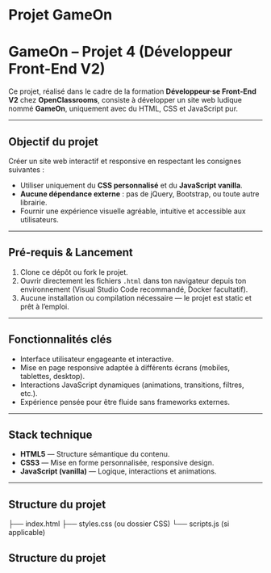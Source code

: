 # Projet GameOn
# GameOn – Projet 4 (Développeur Front-End V2)

Ce projet, réalisé dans le cadre de la formation **Développeur·se Front-End V2** chez **OpenClassrooms**, consiste à développer un site web ludique nommé **GameOn**, uniquement avec du HTML, CSS et JavaScript pur.

---

##  Objectif du projet

Créer un site web interactif et responsive en respectant les consignes suivantes :

- Utiliser uniquement du **CSS personnalisé** et du **JavaScript vanilla**.
- **Aucune dépendance externe** : pas de jQuery, Bootstrap, ou toute autre librairie.
- Fournir une expérience visuelle agréable, intuitive et accessible aux utilisateurs.

---

##  Pré-requis & Lancement

1. Clone ce dépôt ou fork le projet.
2. Ouvrir directement les fichiers `.html` dans ton navigateur depuis ton environnement (Visual Studio Code recommandé, Docker facultatif).
3. Aucune installation ou compilation nécessaire — le projet est static et prêt à l’emploi.

---

##  Fonctionnalités clés

- Interface utilisateur engageante et interactive.
- Mise en page responsive adaptée à différents écrans (mobiles, tablettes, desktop).
- Interactions JavaScript dynamiques (animations, transitions, filtres, etc.).
- Expérience pensée pour être fluide sans frameworks externes.

---

##  Stack technique

- **HTML5** — Structure sémantique du contenu.
- **CSS3** — Mise en forme personnalisée, responsive design.
- **JavaScript (vanilla)** — Logique, interactions et animations.

---
##  Structure du projet

├── index.html
├── styles.css (ou dossier CSS)
└── scripts.js (si applicable)
##  Structure du projet

